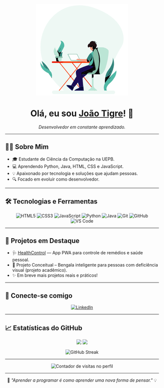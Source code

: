 <p align="center">
  <img src="https://github.com/chandan-reddy-k/chandan-reddy-k/raw/master/assets/coding.gif" width="300" alt="Dev animado" />
</p>


<h1 align="center">Olá, eu sou <a href="https://github.com/jftigre">João Tigre</a>! 🐯</h1>

<p align="center">
  <em>Desenvolvedor em constante aprendizado.</em>
</p>

---

## 🧑‍🎓 Sobre Mim

- 🎓 Estudante de Ciência da Computação na UEPB.
- 💻 Aprendendo Python, Java, HTML, CSS e JavaScript.
- 💡 Apaixonado por tecnologia e soluções que ajudam pessoas.
- 🔍 Focado em evoluir como desenvolvedor.

---

## 🛠️ Tecnologias e Ferramentas

<div align="center">
  <img src="https://skillicons.dev/icons?i=html" title="HTML5" alt="HTML5" />
  <img src="https://skillicons.dev/icons?i=css" title="CSS3" alt="CSS3" />
  <img src="https://skillicons.dev/icons?i=js" title="JavaScript" alt="JavaScript" />
  <img src="https://skillicons.dev/icons?i=python" title="Python" alt="Python" />
  <img src="https://skillicons.dev/icons?i=java" title="Java" alt="Java" />
  <img src="https://skillicons.dev/icons?i=git" title="Git" alt="Git" />
  <img src="https://skillicons.dev/icons?i=github" title="GitHub" alt="GitHub" />
  <img src="https://skillicons.dev/icons?i=vscode" title="Visual Studio Code" alt="VS Code" />
</div>

---

## 🚀 Projetos em Destaque

- 🩺 [HealthControl](https://github.com/jftigre/HealthControl) — App PWA para controle de remédios e saúde pessoal.
- 🦯 Projeto Conceitual – Bengala inteligente para pessoas com deficiência visual (projeto acadêmico).
- ✨ Em breve mais projetos reais e práticos!

---

## 🔗 Conecte-se comigo

<p align="center">
  <a href="https://linkedin.com/in/joãofelipefiaritigre" target="_blank">
    <img src="https://img.shields.io/badge/-LinkedIn-0077B5?style=for-the-badge&logo=linkedin&logoColor=white" alt="LinkedIn">
  </a>
</p>

---

## 📈 Estatísticas do GitHub

<p align="center">
  <img height="180em" src="https://github-readme-stats.vercel.app/api?username=jftigre&show_icons=true&theme=tokyonight&include_all_commits=true&count_private=true"/>
  <img height="180em" src="https://github-readme-stats.vercel.app/api/top-langs/?username=jftigre&layout=compact&langs_count=7&theme=tokyonight"/>
</p>

<p align="center">
  <img height="180em" src="https://github-readme-streak-stats.herokuapp.com/?user=jftigre&theme=tokyonight" alt="GitHub Streak">
</p>

---

<p align="center">
  <img src="https://komarev.com/ghpvc/?username=jftigre&label=Profile%20views&color=0e75b6&style=flat" alt="Contador de visitas no perfil" />
</p>

---

<p align="center">
  🧠 <em>"Aprender a programar é como aprender uma nova forma de pensar."</em> 💡
</p>
